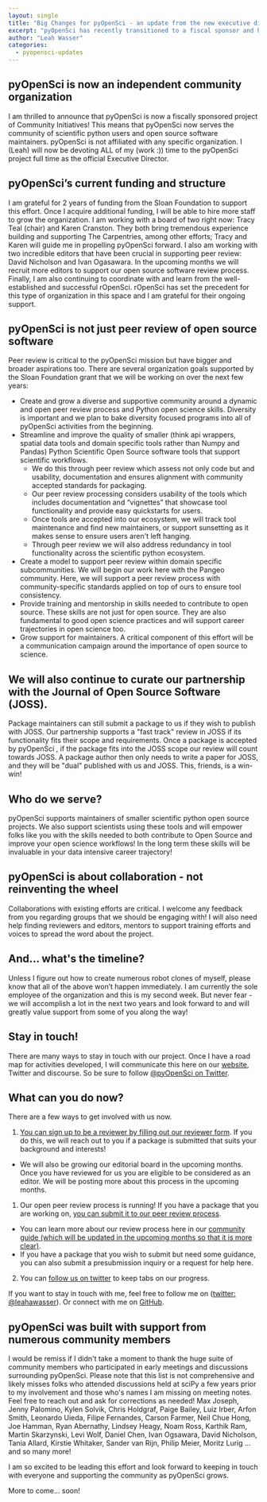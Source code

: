```yaml
---
layout: single
title: "Big Changes for pyOpenSci - an update from the new executive director, leah wasser, what's next?"
excerpt: "pyOpenSci has recently transitioned to a fiscal sponsor and has a new executive director - Leah Wasser. Learn more about our goals over the next few years and how to get involved with the community."
author: "Leah Wasser"
categories:
  - pyopensci-updates
---
```



## pyOpenSci is now an independent community organization

I am thrilled to announce that pyOpenSci is now a fiscally sponsored project of
Community Initiatives! This means that pyOpenSci now serves the community of
scientific python users and open source software maintainers. pyOpenSci is not
affiliated with any specific organization. I (Leah) will now be devoting ALL of my
(work :)) time to the pyOpenSci project full time as the official Executive Director.

## pyOpenSci’s current funding and structure

I am grateful for 2 years of funding from the Sloan Foundation to
support this effort. Once I acquire additional funding, I
will be able to hire more staff to grow the organization. I am working with a
board of two right now: Tracy Teal (chair) and Karen Cranston. They both bring
tremendous experience building and supporting The Carpentries, among other
efforts; Tracy and Karen will guide me in propelling pyOpenSci forward. I also am
working with two incredible editors that have been crucial in supporting peer
review: David Nicholson and Ivan Ogasawara. In the upcoming months we will
recruit more editors to support our open source software review process.
Finally, I am also continuing to coordinate with and learn from the
well-established and successful rOpenSci. rOpenSci has set the precedent for
this type of organization in this space and I am grateful for their ongoing
support.

## pyOpenSci is not just peer review of open source software
Peer review is critical to the pyOpenSci mission but have bigger and broader
aspirations too. There are several organization
goals supported by the Sloan Foundation grant that we will be working on over
the next few years:
* Create and grow a diverse and supportive community around a dynamic and
open peer review process and Python open science skills. Diversity is important and we plan to bake diversity focused programs into all of pyOpenSci activities from the beginning.
* Streamline and improve the quality of smaller (think api wrappers, spatial data tools and domain specific tools rather than Numpy and Pandas) Python Scientific Open Source software tools that support scientific workflows.   
  * We do this through peer review which assess not only code but and usability, documentation and ensures alignment with community accepted standards for packaging.
  * Our peer review processing considers usability of the tools which includes documentation and “vignettes” that showcase tool functionality and provide easy quickstarts for users.
  * Once tools are accepted into our ecosystem, we will track tool maintenance and find new maintainers, or support sunsetting as it makes sense to ensure users aren't left hanging.
  * Through peer review we will also address redundancy in tool functionality across the scientific python ecosystem.
* Create a model to support peer review within domain specific subcommunities. We will begin our work here with the Pangeo community. Here, we will support a peer review process with community-specific standards applied on top of ours to ensure tool consistency.   
* Provide training and mentorship in skills needed to contribute to open source. These skills are not just for open source. They are also fundamental to good open science practices and will support career trajectories in open science too.
* Grow support for maintainers. A critical component of this effort will be a communication campaign around the importance of open source to science.

## We will also continue to curate our partnership with the Journal of Open Source Software (JOSS).
Package maintainers can still submit a package to us if they wish to publish with
JOSS. Our partnership supports a "fast track" review in JOSS if its functionality
fits their scope and requirements. Once a package is accepted by pyOpenSci , if
the package fits into the JOSS scope our review will count towards JOSS. A package
author then only needs to write a paper for JOSS, and they will be "dual"
published with us and JOSS. This, friends, is a win-win!

## Who do we serve?
pyOpenSci supports maintainers of smaller scientific python open source projects.
We also support scientists using these tools and will empower folks like you
with the skills needed to both contribute to Open Source and improve your open
science workflows! In the long term these skills will be invaluable in your
data intensive career trajectory!

## pyOpenSci is about collaboration - not reinventing the wheel
Collaborations with existing efforts are critical. I welcome any feedback from
you regarding groups that we should be engaging with! I will also need help
finding reviewers and editors, mentors to support training efforts and voices to
spread the word about the project.

## And… what's the timeline?
Unless I figure out how to create numerous robot clones of myself, please know
that all of the above won’t happen immediately. I am currently the sole
employee of the organization and this is my second week. But never fear - we
will accomplish a lot in the next two years and look forward to and will greatly
value support from some of you along the way!

## Stay in touch!
There are many ways to stay in touch with our project. Once I have a road map
for activities developed, I will communicate this here on our
[website](https://www.pyopensci.org/), Twitter
and discourse. So be sure to follow [@pyOpenSci on Twitter](https://www.twitter.com/pyopensci).

## What can you do now?
There are a few ways to get involved with us now.

1. [You can sign up to be a reviewer by filling out our reviewer form](https://forms.gle/B6zAukLCvJot5nws6). If you do this, we will reach out to you if a package is submitted that suits your background and interests!
  * We will also be growing our editorial board in the upcoming months. Once you have reviewed for us you are eligible to be considered as an editor. We will be posting more about this process in the upcoming months.
1. Our open peer review process is running! If you have a package that you are working on, [you can submit it to our peer review process](https://github.com/pyOpenSci/software-review/issues).
  * You can learn more about our review process here in our [community guide (which will be updated in the upcoming months so that it is more clear)](https://www.pyopensci.org/contributing-guide/open-source-software-peer-review/aims-and-scope.html).
  * If you have a package that you wish to submit but need some guidance, you can also submit a presubmission inquiry or a request for help here.
2. You can [follow us on twitter](https://www.twitter.com/pyopensci) to keep tabs on our progress.

If you want to stay in touch with me, feel free to follow me on
([twitter: @leahawasser](https://www.twitter.com/leahawasser)). Or connect with
me on [GitHub](https://www.github.com/lwasser).

## pyOpenSci was built with support from numerous community members
I would be remiss if I didn't take a moment to thank the huge suite of community
members who participated in early meetings and discussions surrounding pyOpenSci.
Please note that this list is not comprehensive and likely misses folks who
attended discussions held at sciPy a few years prior to my involvement and those
who's names I am missing on meeting notes. Feel free to reach out and ask for
corrections as needed!  Max Joseph, Jenny Palomino, Kylen Solvik, Chris Holdgraf,
Paige Bailey, Luiz Irber,
Arfon Smith, Leonardo Uieda, Filipe Fernandes, Carson Farmer, Neil Chue Hong,
Joe Hamman, Ryan Abernathy, Lindsey Heagy, Noam Ross, Karthik Ram, Martin Skarzynski,
Levi Wolf, Daniel Chen, Ivan Ogsawara, David Nicholson, Tania Allard,
Kirstie Whitaker, Sander van Rijn, Philip Meier, Moritz Lurig ... and so many
more!

I am so excited to be leading this effort and look forward to keeping in touch
with everyone and supporting the community as pyOpenSci grows.

More to come... soon!
